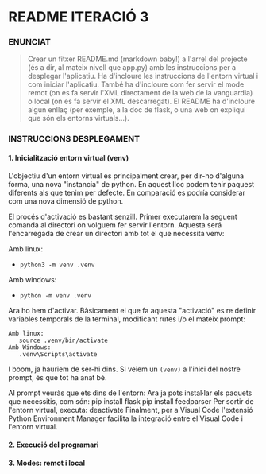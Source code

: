 # README ITERACIÓ 3
### ENUNCIAT
> Crear un fitxer README.md (markdown baby!) a l'arrel del projecte (és a dir, al mateix nivell que app.py) amb les instruccions per a desplegar l'aplicatiu. Ha d'incloure les instruccions de l'entorn virtual i com iniciar l'aplicatiu. També ha d'incloure com fer servir el mode remot (on es fa servir l'XML directament de la web de la vanguardia) o local (on es fa servir el XML descarregat). El README ha d'incloure algun enllaç (per exemple, a la doc de flask, o una web on expliqui que són els entorns virtuals...).

### INSTRUCCIONS DESPLEGAMENT

#### 1. Inicialització entorn virtual (venv)

L'objectiu d'un entorn virtual és principalment crear, per dir-ho d'alguna forma, una nova "instancia" de python. En aquest lloc podem tenir paquest diferents als que tenim per defecte. En comparació es podría considerar com una nova dimensió de python.

El procés d'activació es bastant senzill. Primer executarem la seguent comanda al directori on volguem fer servir l'entorn. Aquesta será l'encarregada de crear un directori amb tot el que necessita venv: 

Amb linux:
* `python3 -m venv .venv`

Amb windows:
* `python -m venv .venv`

Ara ho hem d'activar. Bàsicament el que fa aquesta "activació" es re definir variables temporals de la terminal, modificant rutes i/o el mateix prompt:
```
Amb linux:
   source .venv/bin/activate
Amb Windows:
   .venv\Scripts\activate
```

I boom, ja hauriem de ser-hi dins. Si veiem un `(venv)` a l'inici del nostre prompt, és que tot ha anat bé.

Al prompt veuràs que ets dins de l'entorn:
Ara ja pots instal·lar els paquets que necessitis, com són:
	pip install flask
	pip install feedparser
Per sortir de l'entorn virtual, executa:
	deactivate
Finalment, per a Visual Code l'extensió Python Environment Manager facilita la integració entre el Visual Code i l'entorn virtual.

#### 2. Execució del programari

#### 3. Modes: remot i local
